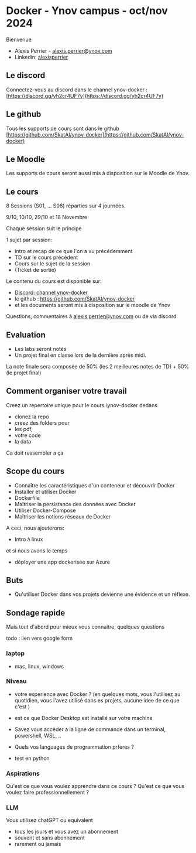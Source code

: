 # Docker - Ynov campus - oct/nov 2024

Bienvenue

* Alexis Perrier - [alexis.perrier@ynov.com](mailto:alexis.perrier@ynov.com)
* Linkedin: [alexisperrier](https://www.linkedin.com/in/alexisperrier/)

## Le discord

Connectez-vous au discord dans le channel ynov-docker : [https://discord.gg/yh2cr4UF7y](https://discord.gg/yh2cr4UF7y)

## Le github

Tous les supports de cours sont dans le github [https://github.com/SkatAI/ynov-docker](https://github.com/SkatAI/ynov-docker)

## Le Moodle

Les supports de cours seront aussi mis à disposition sur le Moodle de Ynov.

## Le cours

8 Sessions (S01, ... S08) réparties sur 4 journées.

9/10, 10/10, 29/10 et 18 Novembre

Chaque session suit le principe

1 sujet par session:

* intro et recap de ce que l'on a vu précédemment
* TD sur le cours précédent
* Cours sur le sujet de la session
* (Ticket de sortie)

Le contenu du cours est disponible sur:

* [Discord: channel ynov-docker](https://discord.gg/...)
* le github : <https://github.com/SkatAI/ynov-docker>
* et les documents seront mis à disposition sur le moodle de Ynov

Questions, commentaires à [alexis.perrier@ynov.com](mailto:alexis.perrier@ynov.com) ou de via discord.

## Evaluation

* Les labs seront notés
* Un projet final en classe lors de la dernière après midi.

La note finale sera composée de 50% (les 2 meilleures notes de TD) + 50% (le projet final)

## Comment organiser votre travail

Creez un repertoire unique pour le cours
\ynov-docker
dedans
* clonez la repo
* creez des folders pour
* les pdf,
* votre code
* la data

Ca doit ressembler a ça

## Scope du cours

* Connaître les caractéristiques d'un conteneur et découvrir Docker
* Installer et utiliser Docker
* Dockerfile
* Maîtriser la persistance des données avec Docker
* Utiliser Docker-Compose
* Maîtriser les notions réseaux de Docker

A ceci, nous ajouterons:

* Intro à linux

et si nous avons le temps

* déployer une app dockerisée sur Azure

## Buts

* Qu'utiliser Docker dans vos projets devienne une évidence et un réflexe.

## Sondage rapide

Mais tout d'abord pour mieux vous connaitre, quelques questions

todo : lien vers google form

### laptop

* mac, linux, windows

### Niveau

* votre experience avec Docker ? (en quelques mots, vous l'utilisez au quotidien, vous l'avez utilisé dans es projets, aucune idee de ce que c'est )

* est ce que Docker Desktop est installé sur votre machine
* Savez vous accèder a la ligne de commande dans un terminal,  powershell, WSL, ..
* Quels vos languages de programmation  prferes ?
* test en python

### Aspirations

Qu'est ce que vous voulez apprendre dans ce cours ?
Qu'est ce que vous voulez faire professionnellement ?

### LLM

Vous utilisez chatGPT ou equivalent

* tous les jours et vous avez un abonnement
* souvent et sans abonnement
* rarement ou jamais
